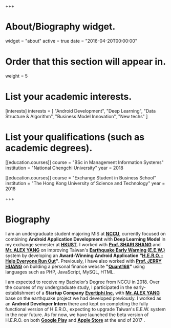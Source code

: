 +++
# About/Biography widget.
widget = "about"
active = true
date = "2016-04-20T00:00:00"

# Order that this section will appear in.
weight = 5

# List your academic interests.
[interests]
  interests = [
    "Android Development",
    "Deep Learning",
    "Data Structure & Algorithm",
    "Business Model Innovation",
    "New techs"
  ]

# List your qualifications (such as academic degrees).
[[education.courses]]
  course = "BSc in Management Information Systems"
  institution = "National Chengchi University"
  year = 2018

[[education.courses]]
  course = "Exchange Student in Business School"
  institution = "The Hong Kong University of Science and Technology"
  year = 2018
 
+++

# Biography

I am an undergraduate student majoring MIS at **<a href="http://www.nccu.edu.tw/?locale=en">NCCU</a>**, currently focused on combining **Android Application Development** with **Deep Learning Model** in my exchange semester at **<a href="http://www.ust.hk">HKUST</a>**. I worked with **<a href="http://www.mis2.nccu.edu.tw/en/Faculty/Faculty_01/SHIAW-CHUN-SHANG-1784053" target="_blank">Prof. SHARI SHANG</a>** and **<a href="https://www.linkedin.com/in/alex-yang-3045392a/">Mr. ALEX YANG</a>** on improving Taiwan's **<a href="https://earthquake.usgs.gov/research/earlywarning/">Earthquake Early Warning (E.E.W.)</a>** system by developing an **Award-Winning** **Android Application** **"<a href="https://github.com/kevinyu0506/EarthquakeApp">H.E.R.O. - Help Everyone Run Out</a>"**. Previously, I have also worked with **<a href="http://rmi.nccu.edu.tw/en/Members1/%E9%BB%83-%E6%B3%93%E6%99%BA-93151481">Prof. JERRY HUANG</a>** on building a personal finance website **"<a href="http://140.119.86.174/quant168/index.php">Quant168</a>"** using languages such as PHP, JavaScript, MySQL, HTML.

I am expected to receive my Bachelor’s Degree from NCCU in 2018. Over the courses of my undergraduate study, I participated in the early-establishment of a **Startup Company** **<a href="http://www.evertiphi.com/">Evertiphi Inc.</a>** with **<a href="https://www.linkedin.com/in/alex-yang-3045392a/">Mr. ALEX YANG</a>** base on the earthquake project we had developed previously. I worked as an **Android Developer Intern** there and kept on completing the fully functional version of H.E.R.O., expecting to upgrade Taiwan's E.E.W. system in the near future. As for now, we have launched the beta version of H.E.R.O. on both **<a href="https://play.google.com/store/apps/details?id=com.evertiphi.herov2">Google Play</a>** and **<a href="https://itunes.apple.com/tw/app/h-e-r-o-earthquake-alert/id1276497257?mt=8">Apple Store</a>** at the end of 2017 .

<!-- {{% alert note %}}
{{% staticref "files/cv.pdf" "newtab" %}}View my CV{{% /staticref %}}
{{% /alert %}} -->
